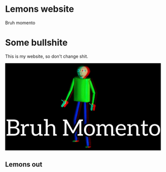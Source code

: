 # Lemons website
Bruh momento

# Some bullshite

This is my website, so don't change shit.

![bruhmomento.jpg](bruhmomment.jpg)

## Lemons out
